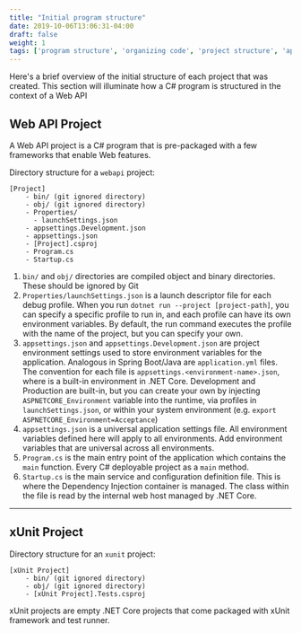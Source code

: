 ```yaml
---
title: "Initial program structure"
date: 2019-10-06T13:06:31-04:00
draft: false
weight: 1
tags: ['program structure', 'organizing code', 'project structure', 'api', 'webapi']
---
```


Here's a brief overview of the initial structure of each project that
was created. This section will illuminate how a C# program is structured
in the context of a Web API

## Web API Project

A Web API project is a C# program that is pre-packaged with a few frameworks
that enable Web features.

Directory structure for a `webapi` project:

```shell script
[Project]
    - bin/ (git ignored directory)
    - obj/ (git ignored directory)
    - Properties/
      - launchSettings.json
    - appsettings.Development.json
    - appsettings.json
    - [Project].csproj
    - Program.cs
    - Startup.cs
```

1. `bin/` and `obj/` directories are compiled object and binary directories. These should be ignored by Git
2. `Properties/launchSettings.json` is a launch descriptor file for each debug profile. When you run `dotnet run --project [project-path]`,
you can specify a specific profile to run in, and each profile can have its own environment variables. By default,
the run command executes the profile with the name of the project, but you can specify your own.
3. `appsettings.json` and `appsettings.Development.json` are project environment settings used to store environment
variables for the application. Analogous in Spring Boot/Java are `application.yml` files. The convention for each file
is `appsettings.<environment-name>.json`, where <environment-name> is a built-in environment in .NET Core. Development
and Production are built-in, but you can create your own by injecting `ASPNETCORE_Environment` variable into the
runtime, via profiles in `launchSettings.json`, or within your system environment
(e.g. `export ASPNETCORE_Environment=Acceptance`)
4. `appsettings.json` is a universal application settings file. All environment variables defined here will apply to
all environments. Add environment variables that are universal across all environments.
5. `Program.cs` is the main entry point of the application which contains the `main` function. Every C# deployable
project as a `main` method.
6. `Startup.cs` is the main service and configuration definition file. This is where the Dependency Injection container
is managed. The class within the file is read by the internal web host managed by .NET Core.

---

## xUnit Project

Directory structure for an `xunit` project:

```shell script
[xUnit Project]
    - bin/ (git ignored directory)
    - obj/ (git ignored directory)
    - [xUnit Project].Tests.csproj
```

xUnit projects are empty .NET Core projects that come packaged with xUnit framework and test runner.
